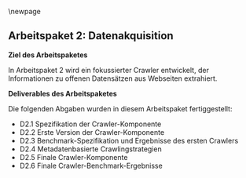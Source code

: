 \newpage

## Arbeitspaket 2: Datenakquisition

**Ziel des Arbeitspaketes**

In Arbeitspaket 2 wird ein fokussierter Crawler entwickelt, der Informationen zu offenen Datensätzen aus Webseiten extrahiert.

**Deliverables des Arbeitspaketes**

Die folgenden Abgaben wurden in diesem Arbeitspaket fertiggestellt:

- D2.1 Spezifikation der Crawler-Komponente
- D2.2 Erste Version der Crawler-Komponente
- D2.3 Benchmark-Spezifikation und Ergebnisse des ersten Crawlers
- D2.4 Metadatenbasierte Crawlingstrategien
- D2.5 Finale Crawler-Komponente
- D2.6 Finale Crawler-Benchmark-Ergebnisse

